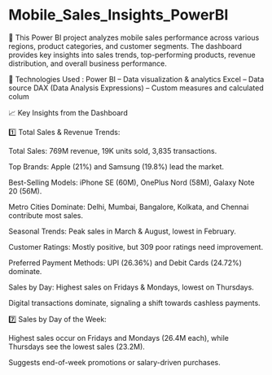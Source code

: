 # Mobile_Sales_Insights_PowerBI
📌 This Power BI project analyzes mobile sales performance across various regions, product categories, and customer segments. The dashboard provides key insights into sales trends, top-performing products, revenue distribution, and overall business performance.

🔧 Technologies Used :
Power BI – Data visualization & analytics
Excel – Data source
DAX (Data Analysis Expressions) – Custom measures and calculated colum

📈 Key Insights from the Dashboard

1️⃣ Total Sales & Revenue Trends:

Total Sales: 769M revenue, 19K units sold, 3,835 transactions.

Top Brands: Apple (21%) and Samsung (19.8%) lead the market.

Best-Selling Models: iPhone SE (60M), OnePlus Nord (58M), Galaxy Note 20 (56M).

Metro Cities Dominate: Delhi, Mumbai, Bangalore, Kolkata, and Chennai contribute most sales.

Seasonal Trends: Peak sales in March & August, lowest in February.

Customer Ratings: Mostly positive, but 309 poor ratings need improvement.

Preferred Payment Methods: UPI (26.36%) and Debit Cards (24.72%) dominate.

Sales by Day: Highest sales on Fridays & Mondays, lowest on Thursdays.

Digital transactions dominate, signaling a shift towards cashless payments.

7️⃣ Sales by Day of the Week:

Highest sales occur on Fridays and Mondays (26.4M each), while Thursdays see the lowest sales (23.2M).

Suggests end-of-week promotions or salary-driven purchases.
